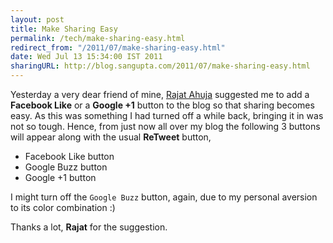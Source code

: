 ```yaml
---
layout: post
title: Make Sharing Easy
permalink: /tech/make-sharing-easy.html
redirect_from: "/2011/07/make-sharing-easy.html"
date: Wed Jul 13 15:34:00 IST 2011
sharingURL: http://blog.sangupta.com/2011/07/make-sharing-easy.html
---
```


Yesterday a very dear friend of mine, <a href="http://rajat.ahuja.name/blog/about-rajat">Rajat 
Ahuja</a> suggested me to add a <b>Facebook Like</b> or a <b>Google +1</b> button to the blog 
so that sharing becomes easy. As this was something I had turned off a while back, bringing it 
in was not so tough. Hence, from just now all over my blog the following 3 buttons will appear 
along with the usual <b>ReTweet</b> button,

<!-- break here -->

* Facebook Like button
* Google Buzz button
* Google +1 button

I might turn off the `Google Buzz` button, again, due to my personal aversion to its color combination :)

Thanks a lot, **Rajat** for the suggestion.
